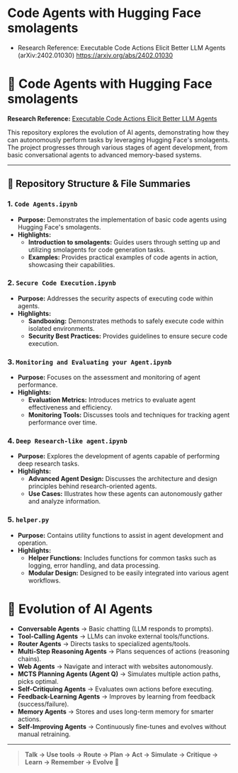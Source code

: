 # Code Agents with Hugging Face smolagents



- Research Reference: Executable Code Actions Elicit Better LLM Agents (arXiv:2402.01030)
  https://arxiv.org/abs/2402.01030

# 🧠 Code Agents with Hugging Face smolagents

**Research Reference:** [Executable Code Actions Elicit Better LLM Agents](https://arxiv.org/abs/2402.01030)

This repository explores the evolution of AI agents, demonstrating how they can autonomously perform tasks by leveraging Hugging Face's smolagents. The project progresses through various stages of agent development, from basic conversational agents to advanced memory-based systems.

---

## 📁 Repository Structure & File Summaries

### 1. `Code Agents.ipynb`
- **Purpose:** Demonstrates the implementation of basic code agents using Hugging Face's smolagents.
- **Highlights:**
  - **Introduction to smolagents:** Guides users through setting up and utilizing smolagents for code generation tasks.
  - **Examples:** Provides practical examples of code agents in action, showcasing their capabilities.

### 2. `Secure Code Execution.ipynb`
- **Purpose:** Addresses the security aspects of executing code within agents.
- **Highlights:**
  - **Sandboxing:** Demonstrates methods to safely execute code within isolated environments.
  - **Security Best Practices:** Provides guidelines to ensure secure code execution.


### 3. `Monitoring and Evaluating your Agent.ipynb`
- **Purpose:** Focuses on the assessment and monitoring of agent performance.
- **Highlights:**
  - **Evaluation Metrics:** Introduces metrics to evaluate agent effectiveness and efficiency.
  - **Monitoring Tools:** Discusses tools and techniques for tracking agent performance over time.




### 4. `Deep Research-like agent.ipynb`
- **Purpose:** Explores the development of agents capable of performing deep research tasks.
- **Highlights:**
  - **Advanced Agent Design:** Discusses the architecture and design principles behind research-oriented agents.
  - **Use Cases:** Illustrates how these agents can autonomously gather and analyze information.
 
### 5. `helper.py`
- **Purpose:** Contains utility functions to assist in agent development and operation.
- **Highlights:**
  - **Helper Functions:** Includes functions for common tasks such as logging, error handling, and data processing.
  - **Modular Design:** Designed to be easily integrated into various agent workflows.

# 🌟 Evolution of AI Agents

- **Conversable Agents** → Basic chatting (LLM responds to prompts).
- **Tool-Calling Agents** → LLMs can invoke external tools/functions.
- **Router Agents** → Directs tasks to specialized agents/tools.
- **Multi-Step Reasoning Agents** → Plans sequences of actions (reasoning chains).
- **Web Agents** → Navigate and interact with websites autonomously.
- **MCTS Planning Agents (Agent Q)** → Simulates multiple action paths, picks optimal.
- **Self-Critiquing Agents** → Evaluates own actions before executing.
- **Feedback-Learning Agents** → Improves by learning from feedback (success/failure).
- **Memory Agents** → Stores and uses long-term memory for smarter actions.
- **Self-Improving Agents** → Continuously fine-tunes and evolves without manual retraining.

---

> **Talk → Use tools → Route → Plan → Act → Simulate → Critique → Learn → Remember → Evolve** 🚀
